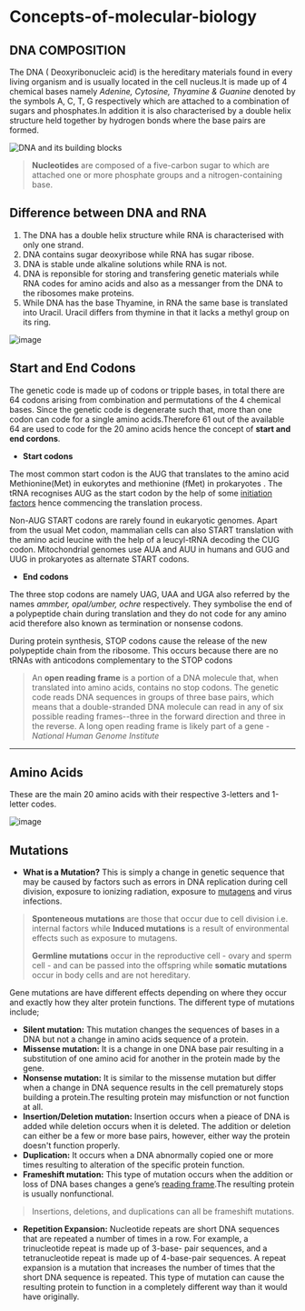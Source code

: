 # Concepts-of-molecular-biology
## DNA  COMPOSITION
The DNA ( Deoxyribonucleic acid) is the hereditary materials found in every living organism and is usually located in the cell nucleus.It is made up of 4 chemical bases namely *Adenine, Cytosine, Thyamine & Guanine* denoted by the symbols A, C, T, G respectively which are attached to a combination of sugars and phosphates.In addition it is also characterised by a double helix structure held together by hydrogen bonds where the base pairs are formed.

![DNA and its building blocks](https://www.ncbi.nlm.nih.gov/books/NBK26821/bin/ch4f3.jpg)
>  **Nucleotides** are composed of a five-carbon sugar to which are attached one or more phosphate groups and a nitrogen-containing base.

## Difference between DNA and RNA
1.  The DNA has a double helix structure while RNA is characterised with only one strand.
2.  DNA contains sugar deoxyribose while RNA has sugar ribose.
3.  DNA is stable unde alkaline solutions while RNA is not.
4.  DNA is reponsible for storing and transfering genetic materials while RNA codes for amino acids and also as a messanger from the DNA to the ribosomes make proteins.
5.  While DNA has the base Thyamine, in RNA the same base is translated into Uracil. Uracil differs from thymine in that it lacks a methyl group on its ring.

![image](https://www.thoughtco.com/thmb/YtZNHuQ8w0mVut52czgf_6PzR3w=/768x0/filters:no_upscale():max_bytes(150000):strip_icc():format(webp)/dna-versus-rna-608191_sketch_Final-54acdd8f8af04c73817e8811c32905fa.png)


## Start and End Codons
The genetic code is made up of codons or tripple bases, in total there are 64 codons arising from combination and permutations of the 4 chemical bases. Since the genetic code is degenerate such that, more than one codon can code for a single amino acids.Therefore 61 out of the available 64 are used to code for the 20 amino  acids hence the concept of **start and end cordons**.

* **Start codons**

The most common start codon is the AUG that translates to the amino acid Methionine(Met) in eukorytes and methionine (fMet) in prokaryotes . The tRNA recognises AUG as the start codon by the help of some [initiation factors](http://www.sbs.utexas.edu/herrin/bio344/lectures/lecturespdf/Background/gSection%206.pdf) hence commencing the translation process.

Non-AUG START codons are rarely found in eukaryotic genomes. Apart from the usual Met codon, mammalian cells can also START translation with the amino acid leucine with the help of a leucyl-tRNA decoding the CUG codon. Mitochondrial genomes use AUA and AUU in humans and GUG and UUG in prokaryotes as alternate START codons.

* **End codons**

The three stop codons are namely UAG, UAA and UGA also referred by the names *ammber, opal/umber, ochre* respectively. They symbolise the end of a polypeptide chain during translation and they do not code for any amino acid therefore also known as termination or nonsense codons.

During protein synthesis, STOP codons cause the release of the new polypeptide chain from the ribosome. This occurs because there are no tRNAs with anticodons complementary to the STOP codons

> An **open reading frame** is a portion of a DNA molecule that, when translated into amino acids, contains no stop codons. The genetic code reads DNA sequences in groups of three base pairs, which means that a double-stranded DNA molecule can read in any of six possible reading frames--three in the forward direction and three in the reverse. A long open reading frame is likely part of a gene - *National Human Genome Institute*






***
## Amino Acids
These are the main 20 amino acids with their respective 3-letters and 1-letter codes.

![image](https://external-content.duckduckgo.com/iu/?u=https%3A%2F%2Fimages.sampletemplates.com%2Fwp-content%2Fuploads%2F2016%2F02%2FAmino-Acid-Chart-Single-Letter-Code.jpg&f=1&nofb=1)

## Mutations
* **What is a Mutation?**
This is simply a change in genetic sequence that may be caused by factors such as errors in DNA replication during cell division, exposure to ionizing radiation, exposure to [mutagens](https://www.merriam-webster.com/dictionary/mutagen) and virus infections.

> **Sponteneous mutations** are those that occur due to cell division i.e. internal factors while **Induced mutations** is a result of environmental effects such as exposure to mutagens.
> 
> **Germline mutations** occur in the reproductive cell - ovary and sperm cell - and can be passed into the offspring while **somatic mutations** occur in body cells and are not hereditary.
> 

Gene mutations are have different effects depending on where they occur and exactly how they alter protein functions. The different type of mutations include;
* **Silent mutation:** This mutation changes the sequences of bases in a DNA but not a change in amino acids sequence of a protein.
* **Missense mutation:** It is a change in one DNA base pair resulting in a substitution of one amino acid for another in the protein made by the gene.
* **Nonsense mutation:** It is similar to the missense mutation but differ when a change in DNA sequence results in the cell prematurely stops building a protein.The resulting protein may misfunction or not function at all.
* **Insertion/Deletion mutation:** Insertion occurs when a pieace of DNA is added while deletion occurs when it is deleted. The addition or deletion  can either be a few or more base pairs, however, either way the protein doesn't function properly.
* **Duplication:** It occurs when a DNA abnormally copied one or more times resulting to alteration of the specific protein function.
* **Frameshift mutation:**   This type of mutation occurs when the addition or loss of DNA bases changes a gene’s [reading frame](https://www.ncbi.nlm.nih.gov/Class/MLACourse/Original8Hour/Genetics/readingframe.html).The resulting protein is usually nonfunctional.
> Insertions, deletions, and duplications can all be frameshift mutations.
* **Repetition Expansion:** Nucleotide repeats are short DNA sequences that are repeated a number of times in a row. For example, a trinucleotide repeat is made up of 3-base- pair sequences, and a tetranucleotide repeat is made up of 4-base-pair sequences. A repeat expansion is a mutation that increases the number of times that the short DNA sequence is repeated. This type of mutation can cause the resulting protein to function in a completely different way than it would have originally.


